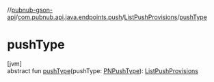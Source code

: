 //[pubnub-gson-api](../../../index.md)/[com.pubnub.api.java.endpoints.push](../index.md)/[ListPushProvisions](index.md)/[pushType](push-type.md)

# pushType

[jvm]\
abstract fun [pushType](push-type.md)(pushType: [PNPushType](../../../../../pubnub-kotlin/pubnub-kotlin-core-api/pubnub-kotlin-core-api/com.pubnub.api.enums/-p-n-push-type/index.md)): [ListPushProvisions](index.md)
